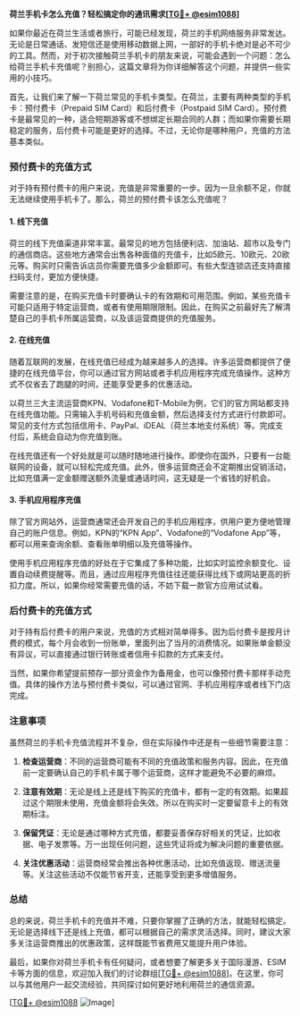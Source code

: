 **荷兰手机卡怎么充值？轻松搞定你的通讯需求[[TG💪+ @esim1088](https://t.me/s/esim1088)]**

如果你最近在荷兰生活或者旅行，可能已经发现，荷兰的手机网络服务非常发达。无论是日常通话、发短信还是使用移动数据上网，一部好的手机卡绝对是必不可少的工具。然而，对于初次接触荷兰手机卡的朋友来说，可能会遇到一个问题：怎么给荷兰手机卡充值呢？别担心，这篇文章将为你详细解答这个问题，并提供一些实用的小技巧。

首先，让我们来了解一下荷兰常见的手机卡类型。在荷兰，主要有两种类型的手机卡：预付费卡（Prepaid SIM Card）和后付费卡（Postpaid SIM Card）。预付费卡是最常见的一种，适合短期游客或不想绑定长期合同的人群；而如果你需要长期稳定的服务，后付费卡可能是更好的选择。不过，无论你是哪种用户，充值的方法基本类似。

### **预付费卡的充值方式**

对于持有预付费卡的用户来说，充值是非常重要的一步。因为一旦余额不足，你就无法继续使用手机卡了。那么，荷兰的预付费卡该怎么充值呢？

#### **1. 线下充值**
荷兰的线下充值渠道非常丰富。最常见的地方包括便利店、加油站、超市以及专门的通信商店。这些地方通常会出售各种面值的充值卡，比如5欧元、10欧元、20欧元等。购买时只需告诉店员你需要充值多少金额即可。有些大型连锁店还支持直接扫码支付，更加方便快捷。

需要注意的是，在购买充值卡时要确认卡的有效期和可用范围。例如，某些充值卡可能只适用于特定运营商，或者有使用期限限制。因此，在购买之前最好先了解清楚自己的手机卡所属运营商，以及该运营商提供的充值服务。

#### **2. 在线充值**
随着互联网的发展，在线充值已经成为越来越多人的选择。许多运营商都提供了便捷的在线充值平台，你可以通过官方网站或者手机应用程序完成充值操作。这种方式不仅省去了跑腿的时间，还能享受更多的优惠活动。

以荷兰三大主流运营商KPN、Vodafone和T-Mobile为例，它们的官方网站都支持在线充值功能。只需输入手机号码和充值金额，然后选择支付方式进行付款即可。常见的支付方式包括信用卡、PayPal、iDEAL（荷兰本地支付系统）等。完成支付后，系统会自动为你充值到账。

在线充值还有一个好处就是可以随时随地进行操作。即使你在国外，只要有一台能联网的设备，就可以轻松完成充值。此外，很多运营商还会不定期推出促销活动，比如充值满一定金额赠送额外流量或通话时间，这无疑是一个省钱的好机会。

#### **3. 手机应用程序充值**
除了官方网站外，运营商通常还会开发自己的手机应用程序，供用户更方便地管理自己的账户信息。例如，KPN的“KPN App”、Vodafone的“Vodafone App”等，都可以用来查询余额、查看账单明细以及充值等操作。

使用手机应用程序充值的好处在于它集成了多种功能，比如实时监控余额变化、设置自动续费提醒等。而且，通过应用程序充值往往还能获得比线下或网站更高的折扣力度。所以，如果你经常需要充值的话，不妨下载一款官方应用试试看。

### **后付费卡的充值方式**

对于持有后付费卡的用户来说，充值的方式相对简单得多。因为后付费卡是按月计费的模式，每个月会收到一份账单，里面列出了当月的消费情况。如果账单金额没有异议，可以直接通过银行转账或者信用卡扣款的方式来支付。

当然，如果你希望提前预存一部分资金作为备用金，也可以像预付费卡那样手动充值。具体的操作方法与预付费卡类似，可以通过官网、手机应用程序或者线下门店完成。

### **注意事项**
虽然荷兰的手机卡充值流程并不复杂，但在实际操作中还是有一些细节需要注意：

1. **检查运营商**：不同的运营商可能有不同的充值政策和服务内容。因此，在充值前一定要确认自己的手机卡属于哪个运营商，这样才能避免不必要的麻烦。
   
2. **注意有效期**：无论是线上还是线下购买的充值卡，都有一定的有效期。如果超过这个期限未使用，充值金额将会失效。所以在购买时一定要留意卡上的有效期标注。

3. **保留凭证**：无论是通过哪种方式充值，都要妥善保存好相关的凭证，比如收据、电子发票等。万一出现任何问题，这些凭证将成为解决问题的重要依据。

4. **关注优惠活动**：运营商经常会推出各种优惠活动，比如充值返现、赠送流量等。关注这些活动不仅能节省开支，还能享受到更多增值服务。

### **总结**
总的来说，荷兰手机卡的充值并不难，只要你掌握了正确的方法，就能轻松搞定。无论是选择线下还是线上充值，都可以根据自己的需求灵活选择。同时，建议大家多关注运营商推出的优惠政策，这样既能节省费用又能提升用户体验。

最后，如果你对荷兰手机卡有任何疑问，或者想要了解更多关于国际漫游、ESIM卡等方面的信息，欢迎加入我们的讨论群组[[TG💪+ @esim1088](https://t.me/s/esim1088)]。在这里，你可以与其他用户一起交流经验，共同探讨如何更好地利用荷兰的通信资源。

[[TG💪+ @esim1088](https://t.me/s/esim1088) ![Image](https://i.postimg.cc/4NQfJmqS/Snipaste-2025-05-13-00-14-12.png)]